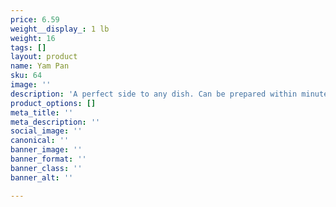 ```yaml
---
price: 6.59
weight__display_: 1 lb
weight: 16
tags: []
layout: product
name: Yam Pan
sku: 64
image: ''
description: 'A perfect side to any dish. Can be prepared within minutes once defrosted. '
product_options: []
meta_title: ''
meta_description: ''
social_image: ''
canonical: ''
banner_image: ''
banner_format: ''
banner_class: ''
banner_alt: ''

---
```

